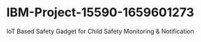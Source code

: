 # IBM-Project-15590-1659601273
IoT Based Safety Gadget for Child Safety Monitoring &amp; Notification
